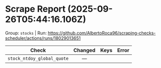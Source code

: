 # Scrape Report (2025-09-26T05:44:16.106Z)

Group: `stocks`  |  Run: https://github.com/AlbertoRoca96/scraping-checks-scheduler/actions/runs/18029013651

| Check | Changed | Keys | Error |
|---|:---:|:--|:--|
| `stock_ntdoy_global_quote` | — |  |  |

